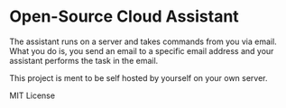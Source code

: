 # Open-Source Cloud Assistant

The assistant runs on a server and takes commands from you via email.
What you do is, you send an email to a specific email address and your assistant performs the task in the email.

This project is ment to be self hosted by yourself on your own server.



MIT License
